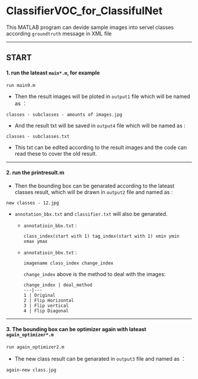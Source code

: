 # ClassifierVOC_for_ClassifulNet
This MATLAB program can devide sample images into servel classes according `groundtruth` message in XML file

---
## START
#### 1. run the lateast `main*.m`, for example
```
run main9.m
```
- Then the result images will be ploted in `output1` file which will be named as ：

```
classes - subclasses - amounts of images.jpg 
```
- And the result txt will be saved in `output4` file which will be named as :

```
classes - subclasses.txt
```
- This txt can be edited according to the result images and the code can read these to cover the old result.

---
#### 2. run the printresult.m
- Then the bounding box can be genarated according to the lateast classes result, which will be drawn in `output2` file and named as :

```
new classes - 12.jpg
```
- `annotation_bbx.txt` and `classifier.txt` will also be genarated.
  - `annotatioin_bbx.txt` :
    ```
    class_index(start with 1) tag_index(start with 1) xmin ymin xmax ymax
    ```
  - `annotatioin_bbx.txt` :
    ```
    imagename class_index change_index
    
    ```
    `change_index` above is the method to deal with the images:
    
        change_index | deal_method
        ---|---
        1 | Original
        2 | Flip Horizontal
        3 | Flip vertical
        4 | Flip Diagonal
---
#### 3. The bounding box can be optimizer again with lateast `again_optimizer*.m`

```
run again_optimizer2.m
```
- The new class result can be genarated in `output3` file and named as ：

```
again-new class.jpg
```







